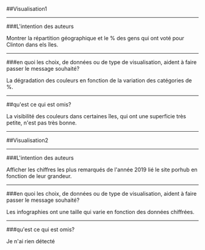 
##Visualisation1

***

###L'intention des auteurs

Montrer la répartition géographique et le % des gens qui ont voté pour Clinton dans els îles.
***

###en quoi les choix, de données ou de type de visualisation, aident à faire passer le message souhaité?

La dégradation des couleurs en fonction de la variation des catégories de %.

***

##qu'est ce qui est omis?

La visibilité des couleurs dans certaines îles, qui ont une superficie très petite, n'est pas très bonne.

***

##Visualisation2

***

###L'intention des auteurs

Afficher les chiffres les plus remarqués de l'année 2019 lié le site porhub en fonction de leur grandeur.
***

###en quoi les choix, de données ou de type de visualisation, aident à faire passer le message souhaité?

Les infographies ont une taille qui varie en fonction des données chiffrées.

***

###qu'est ce qui est omis?

Je n'ai rien détecté
